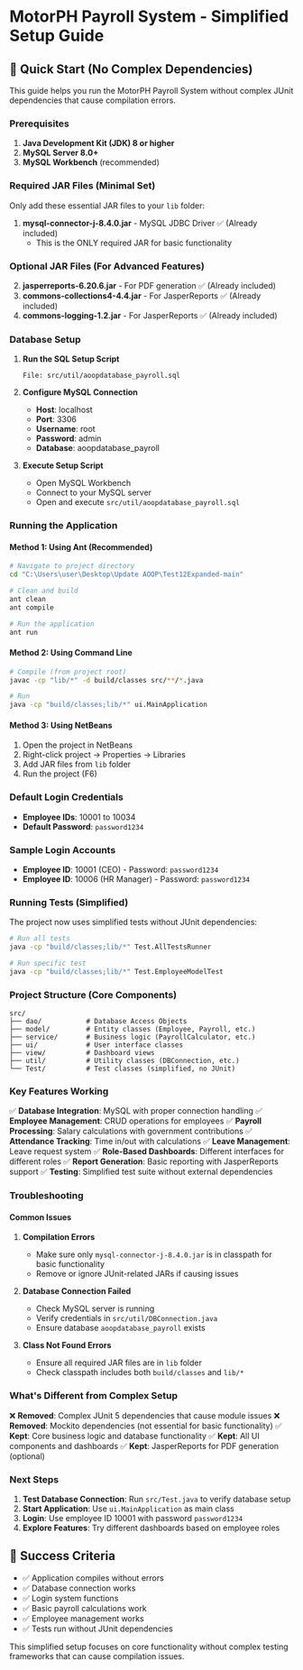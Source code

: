 # MotorPH Payroll System - Simplified Setup Guide

## 🚀 Quick Start (No Complex Dependencies)

This guide helps you run the MotorPH Payroll System without complex JUnit dependencies that cause compilation errors.

### Prerequisites
1. **Java Development Kit (JDK) 8 or higher**
2. **MySQL Server 8.0+**
3. **MySQL Workbench** (recommended)

### Required JAR Files (Minimal Set)
Only add these essential JAR files to your `lib` folder:

1. **mysql-connector-j-8.4.0.jar** - MySQL JDBC Driver ✅ (Already included)
   - This is the ONLY required JAR for basic functionality

### Optional JAR Files (For Advanced Features)
2. **jasperreports-6.20.6.jar** - For PDF generation ✅ (Already included)
3. **commons-collections4-4.4.jar** - For JasperReports ✅ (Already included)
4. **commons-logging-1.2.jar** - For JasperReports ✅ (Already included)

### Database Setup

1. **Run the SQL Setup Script**
   ```
   File: src/util/aoopdatabase_payroll.sql
   ```

2. **Configure MySQL Connection**
   - **Host**: localhost
   - **Port**: 3306
   - **Username**: root
   - **Password**: admin
   - **Database**: aoopdatabase_payroll

3. **Execute Setup Script**
   - Open MySQL Workbench
   - Connect to your MySQL server
   - Open and execute `src/util/aoopdatabase_payroll.sql`

### Running the Application

#### Method 1: Using Ant (Recommended)
```bash
# Navigate to project directory
cd "C:\Users\user\Desktop\Update AOOP\Test12Expanded-main"

# Clean and build
ant clean
ant compile

# Run the application
ant run
```

#### Method 2: Using Command Line
```bash
# Compile (from project root)
javac -cp "lib/*" -d build/classes src/**/*.java

# Run
java -cp "build/classes;lib/*" ui.MainApplication
```

#### Method 3: Using NetBeans
1. Open the project in NetBeans
2. Right-click project → Properties → Libraries
3. Add JAR files from `lib` folder
4. Run the project (F6)

### Default Login Credentials

- **Employee IDs**: 10001 to 10034
- **Default Password**: `password1234`

### Sample Login Accounts
- **Employee ID**: 10001 (CEO) - Password: `password1234`
- **Employee ID**: 10006 (HR Manager) - Password: `password1234`

### Running Tests (Simplified)

The project now uses simplified tests without JUnit dependencies:

```bash
# Run all tests
java -cp "build/classes;lib/*" Test.AllTestsRunner

# Run specific test
java -cp "build/classes;lib/*" Test.EmployeeModelTest
```

### Project Structure (Core Components)

```
src/
├── dao/           # Database Access Objects
├── model/         # Entity classes (Employee, Payroll, etc.)
├── service/       # Business logic (PayrollCalculator, etc.)
├── ui/            # User interface classes
├── view/          # Dashboard views
├── util/          # Utility classes (DBConnection, etc.)
└── Test/          # Test classes (simplified, no JUnit)
```

### Key Features Working

✅ **Database Integration**: MySQL with proper connection handling
✅ **Employee Management**: CRUD operations for employees
✅ **Payroll Processing**: Salary calculations with government contributions
✅ **Attendance Tracking**: Time in/out with calculations
✅ **Leave Management**: Leave request system
✅ **Role-Based Dashboards**: Different interfaces for different roles
✅ **Report Generation**: Basic reporting with JasperReports support
✅ **Testing**: Simplified test suite without external dependencies

### Troubleshooting

#### Common Issues

1. **Compilation Errors**
   - Make sure only `mysql-connector-j-8.4.0.jar` is in classpath for basic functionality
   - Remove or ignore JUnit-related JARs if causing issues

2. **Database Connection Failed**
   - Check MySQL server is running
   - Verify credentials in `src/util/DBConnection.java`
   - Ensure database `aoopdatabase_payroll` exists

3. **Class Not Found Errors**
   - Ensure all required JAR files are in `lib` folder
   - Check classpath includes both `build/classes` and `lib/*`

### What's Different from Complex Setup

❌ **Removed**: Complex JUnit 5 dependencies that cause module issues
❌ **Removed**: Mockito dependencies (not essential for basic functionality)
✅ **Kept**: Core business logic and database functionality
✅ **Kept**: All UI components and dashboards
✅ **Kept**: JasperReports for PDF generation (optional)

### Next Steps

1. **Test Database Connection**: Run `src/Test.java` to verify database setup
2. **Start Application**: Use `ui.MainApplication` as main class
3. **Login**: Use employee ID 10001 with password `password1234`
4. **Explore Features**: Try different dashboards based on employee roles

## 🎉 Success Criteria

- ✅ Application compiles without errors
- ✅ Database connection works
- ✅ Login system functions
- ✅ Basic payroll calculations work
- ✅ Employee management works
- ✅ Tests run without JUnit dependencies

This simplified setup focuses on core functionality without complex testing frameworks that can cause compilation issues.